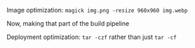 Image optimization:
    `magick img.png -resize 960x960 img.webp`

Now, making that part of the build pipeline

Deployment optimization:
    `tar -czf` rather than just `tar -cf`

